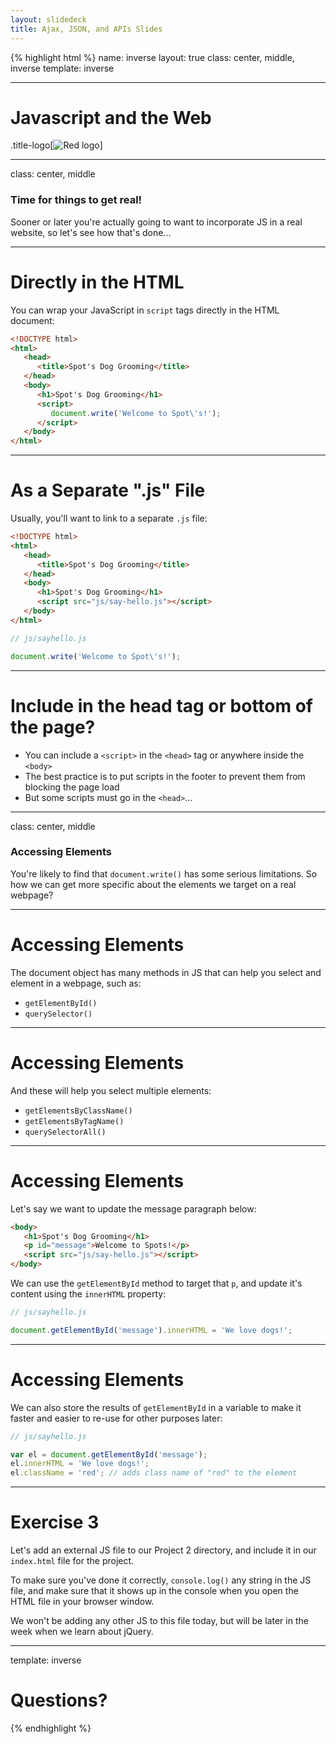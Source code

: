 ```yaml
---
layout: slidedeck
title: Ajax, JSON, and APIs Slides
---
```


{% highlight html %}
name: inverse
layout: true
class: center, middle, inverse
template: inverse

---
# Javascript and the Web

.title-logo[![Red logo](/public/img/red-logo-white.svg)]

---
class: center, middle

### Time for things to get real!

Sooner or later you're actually going to want to incorporate JS in a real website, so let's see how that's done...

---

# Directly in the HTML

You can wrap your JavaScript in `script` tags directly in the HTML document:

```html
<!DOCTYPE html>
<html>
   <head>
      <title>Spot's Dog Grooming</title>
   </head>
   <body>
      <h1>Spot's Dog Grooming</h1>
      <script>
         document.write('Welcome to Spot\'s!');
      </script>
   </body>
</html>
```

---

# As a Separate ".js" File

Usually, you'll want to link to a separate `.js` file:

```html
<!DOCTYPE html>
<html>
   <head>
      <title>Spot's Dog Grooming</title>
   </head>
   <body>
      <h1>Spot's Dog Grooming</h1>
      <script src="js/say-hello.js"></script>
   </body>
</html>
```

```javascript
// js/sayhello.js

document.write('Welcome to Spot\'s!');
```

---

# Include in the head tag or bottom of the page?

- You can include a `<script>` in the `<head>` tag or anywhere inside the `<body>`
- The best practice is to put scripts in the footer to prevent them from blocking the page load
- But some scripts must go in the `<head>`...

---
class: center, middle

### Accessing Elements

You're likely to find that `document.write()` has some serious limitations. So how we can get more specific about the elements we target on a real webpage?

---

# Accessing Elements

The document object has many methods in JS that can help you select and element in a webpage, such as:

- `getElementById()`
- `querySelector()`

---

# Accessing Elements

And these will help you select multiple elements:

- `getElementsByClassName()`
- `getElementsByTagName()`
- `querySelectorAll()`

---

# Accessing Elements

Let's say we want to update the message paragraph below:

```html
<body>
   <h1>Spot's Dog Grooming</h1>
   <p id="message">Welcome to Spots!</p>
   <script src="js/say-hello.js"></script>
</body>
```

We can use the `getElementById` method to target that `p`, and update it's content using the `innerHTML` property:

```javascript
// js/sayhello.js

document.getElementById('message').innerHTML = 'We love dogs!';
```

---

# Accessing Elements

We can also store the results of `getElementById` in a variable to make it faster and easier to re-use for other purposes later:

```javascript
// js/sayhello.js

var el = document.getElementById('message');
el.innerHTML = 'We love dogs!';
el.className = 'red'; // adds class name of "red" to the element
```

---

# Exercise 3

Let's add an external JS file to our Project 2 directory, and include it in our `index.html` file for the project.

To make sure you've done it correctly, `console.log()` any string in the JS file, and make sure that it shows up in the console when you open the HTML file in your browser window.

We won't be adding any other JS to this file today, but will be later in the week when we learn about jQuery.

---
template: inverse

# Questions?

{% endhighlight %}